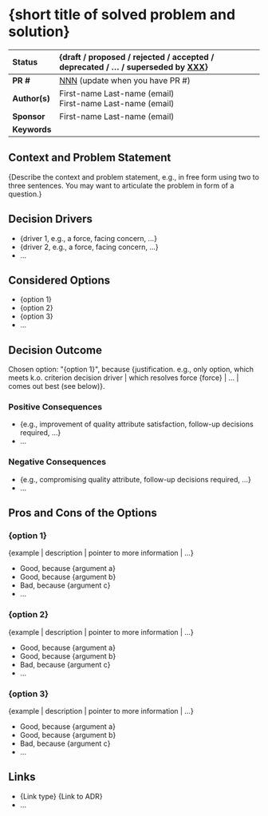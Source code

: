 # {short title of solved problem and solution}

| Status         | {draft / proposed / rejected / accepted / deprecated / … / superseded by [XXX](XXX.md)} |
| :------------- | :-------------------------------------------------------------------------------------- |
| **PR #**       | [NNN](https://github.com/blindnet-io/PROJECT/pull/NNN) (update when you have PR #)      |
| **Author(s)**  | First-name Last-name (email)<br />First-name Last-name (email)                          |
| **Sponsor**    | First-name Last-name (email)                                                            |
| **Keywords**   |                                                                                         |

## Context and Problem Statement

{Describe the context and problem statement, e.g., in free form using two to three sentences. You may want to articulate the problem in form of a question.}

## Decision Drivers <!-- optional -->

- {driver 1, e.g., a force, facing concern, …}
- {driver 2, e.g., a force, facing concern, …}
- … <!-- numbers of drivers can vary -->

## Considered Options

- {option 1}
- {option 2}
- {option 3}
- … <!-- numbers of options can vary -->

## Decision Outcome

Chosen option: "{option 1}", because {justification. e.g., only option, which meets k.o. criterion decision driver | which resolves force {force} | … | comes out best (see below)}.

### Positive Consequences <!-- optional -->

- {e.g., improvement of quality attribute satisfaction, follow-up decisions required, …}
- …

### Negative Consequences <!-- optional -->

- {e.g., compromising quality attribute, follow-up decisions required, …}
- …

## Pros and Cons of the Options <!-- optional -->

### {option 1}

{example | description | pointer to more information | …} <!-- optional -->

- Good, because {argument a}
- Good, because {argument b}
- Bad, because {argument c}
- … <!-- numbers of pros and cons can vary -->

### {option 2}

{example | description | pointer to more information | …} <!-- optional -->

- Good, because {argument a}
- Good, because {argument b}
- Bad, because {argument c}
- … <!-- numbers of pros and cons can vary -->

### {option 3}

{example | description | pointer to more information | …} <!-- optional -->

- Good, because {argument a}
- Good, because {argument b}
- Bad, because {argument c}
- … <!-- numbers of pros and cons can vary -->

## Links <!-- optional -->

- {Link type} {Link to ADR} <!-- example: Refined by [ADR-0005](0005-example.md) -->
- … <!-- numbers of links can vary -->

<!-- markdownlint-disable-file MD013 -->
